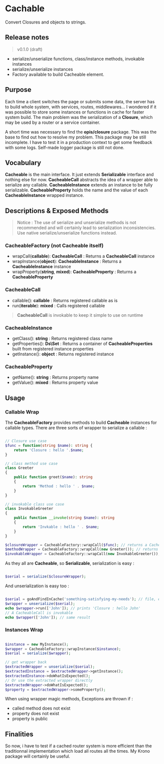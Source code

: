 # Cachable

Convert Closures and objects to strings.

## Release notes

> v0.1.0 (draft)

- serialize/unserialize functions, class/instance methods, invokable instances
- serialize/unserialize instances
- Factory available to build Cacheable element.

## Purpose

Each time a client switches the page or submits some data, the server has to build whole system, with services, routes, middlewares...
I wondered if it was possible to store some instances or functions in cache for faster system build.
The main problem was the serialization of a **Closure**, which may be used by a router or a service container.

A short time was necessary to find the **opis/closure** package. This was the base to find out how to resolve my problem.
This package may be still incomplete. I have to test it in a production context to get some feedback with some logs.
Self-made logger package is still not done.

## Vocabulary

**Cacheable** is the main interface. It just extends **Serializable** interface and nothing else for now.
**CacheableCall** abstracts the idea of a wrapper able to serialize any callable.
**CacheableInstance** extends an instance to be fully serializable.
**CacheableProperty** holds the name and the value of each **CacheableInstance** wrapped instance.

## Descriptions & Exposed Methods

> Notice : The use of serialize and unserialize methods is not recommended and will certainly lead to serialization inconsistencies. Use native serialize/unserialize functions instead.

### CacheableFactory (not Cacheable itself)

- wrapCall(**callable**): **CacheableCall**                 : Returns a **CacheableCall** instance
- wrapInstance(**object**): **CacheableInstance**           : Returns a **CacheableInstance** instance
- wrapProperty(**string**, **mixed**): **CacheableProperty** : Returns a **CacheableProperty**

### CacheableCall

- callable(): **callable**     : Returns registered callable as is
- run(**iterable**): **mixed** : Calls registered callable

> **CacheableCall** is invokable to keep it simple to use on runtime

### CacheableInstance

- getClass(): **string**       : Returns registered class name
- getProperties(): **Ds\Set**  : Returns a container of **CacheableProperties** built from registered instance properties
- getInstance(): **object**    : Returns registered instance

### CacheableProperty

- getName(): **string**        : Returns property name
- getValue(): **mixed**        : Returns property value

## Usage

### Callable Wrap

The **CacheableFactory** provides methods to build **Cacheable** instances for callable types.
There are three sorts of wrapper to serialize a callable :

```php

// Closure use case
$func = function(string $name): string {
    return 'Closure : hello '.$name;
}

// class method use case
class Greeter
{
    public function greet($name): string
    {
        return 'Method : hello ' . $name;
    }
}

// invokable class use case
class InvokableGreeter
{
    public function __invoke(string $name): string
    {
        return 'Invkable : hello ' . $name;
    }
}

$closureWrapper = CacheableFactory::wrapCall($func); // returns a CacheableClosure instance
$methodWrapper = CacheableFactory::wrapCall(new Greeter()); // returns a CacheableMethod instance
$invokableWrapper = CacheableFactory::wrapCall(new InvokableGreeter()); // returns a CacheableInvokable instance

```

As they all are **Cacheable**, so **Serializable**, serialization is easy :

```php

$serial = serialize($closureWrapper);

```

And unserialization is easy too :

```php

$serial = goAndFindInCache('something-satisfying-my-needs'); // file, external service, SQL, noSQL, hyper-speed keyboard typing world champion...
$wrapper = unserialize($serial);
echo $wrapper->run(['John']); // prints 'Closure : hello John'
// A CacheableCall is invokable
echo $wrapper(['John']); // same result

```

### Instances Wrap

```php

$instance = new MyInstance();
$wrapper = CacheableFactory::wrapInstance($instance);
$serial = serialize($wrapper);

// get wrapper back
$extractedWrapper = unserialize($serial);
$extractedInstance = $extractedWrapper->getInstance();
$extractedInstance->doWhatIsExpected();
// Or use the extracted wrapper directly
$extractedWrapper->doWhatIsExpected();
$property = $extractedWrapper->someProperty();

```
When using wrapper magic methods, Exceptions are thrown if :
- called method does not exist
- property does not exist
- property is public


## Finalities

So now, i have to test if a cached router system is more efficient than the traditionnal implementation which load all routes all the times.
My Krono package will certainly be useful.
